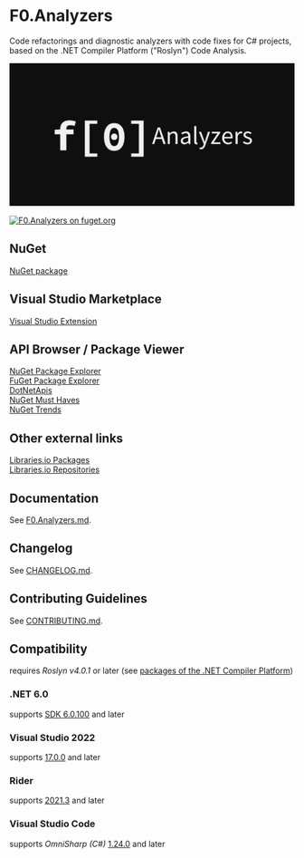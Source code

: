 # F0.Analyzers
Code refactorings and diagnostic analyzers with code fixes for C# projects, based on the .NET Compiler Platform ("Roslyn") Code Analysis.

![F0.Analyzers](https://raw.githubusercontent.com/Flash0ver/F0/master/Branding/GitHub/F0.Analyzers.png)

[![F0.Analyzers on fuget.org](https://www.fuget.org/packages/F0.Analyzers/badge.svg)](https://www.fuget.org/packages/F0.Analyzers)

## NuGet
[NuGet package](https://www.nuget.org/packages/F0.Analyzers/)

## Visual Studio Marketplace
[Visual Studio Extension](https://marketplace.visualstudio.com/items?itemName=Flash0Ware.F0-Analyzers-VS)

## API Browser / Package Viewer
[NuGet Package Explorer](https://nuget.info/packages/F0.Analyzers)\
[FuGet Package Explorer](https://www.fuget.org/packages/F0.Analyzers)\
[DotNetApis](http://dotnetapis.com/pkg/F0.Analyzers)\
[NuGet Must Haves](https://nugetmusthaves.com/Package/F0.Analyzers)\
[NuGet Trends](https://nugettrends.com/packages?months=12&ids=F0.Analyzers)

## Other external links
[Libraries.io Packages](https://libraries.io/nuget/F0.Analyzers)\
[Libraries.io Repositories](https://libraries.io/github/Flash0ver/F0.Analyzers)

## Documentation
See [F0.Analyzers.md](./documentation/F0.Analyzers.md).

## Changelog
See [CHANGELOG.md](./CHANGELOG.md).

## Contributing Guidelines
See [CONTRIBUTING.md](./CONTRIBUTING.md).

## Compatibility
requires _Roslyn v4.0.1_ or later (see [packages of the .NET Compiler Platform](https://github.com/dotnet/roslyn/blob/main/docs/wiki/NuGet-packages.md))
### .NET 6.0
supports [SDK 6.0.100](https://github.com/dotnet/core/blob/main/release-notes/6.0/6.0.0/6.0.0.md) and later
### Visual Studio 2022
supports [17.0.0](https://docs.microsoft.com/en-us/visualstudio/releases/2022/release-notes#17.0.0) and later
### Rider
supports [2021.3](https://www.jetbrains.com/rider/whatsnew/2021-3/) and later
### Visual Studio Code
supports _OmniSharp (C#)_ [1.24.0](https://github.com/OmniSharp/omnisharp-vscode/releases/tag/v1.24.0) and later
